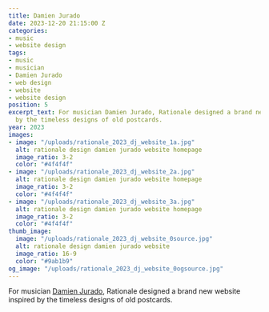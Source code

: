 ```yaml
---
title: Damien Jurado
date: 2023-12-20 21:15:00 Z
categories:
- music
- website design
tags:
- music
- musician
- Damien Jurado
- web design
- website
- website design
position: 5
excerpt_text: For musician Damien Jurado, Rationale designed a brand new website inspired
  by the timeless designs of old postcards.
year: 2023
images:
- image: "/uploads/rationale_2023_dj_website_1a.jpg"
  alt: rationale design damien jurado website homepage
  image_ratio: 3-2
  color: "#4f4f4f"
- image: "/uploads/rationale_2023_dj_website_2a.jpg"
  alt: rationale design damien jurado website homepage
  image_ratio: 3-2
  color: "#4f4f4f"
- image: "/uploads/rationale_2023_dj_website_3a.jpg"
  alt: rationale design damien jurado website homepage
  image_ratio: 3-2
  color: "#4f4f4f"
thumb_image:
  image: "/uploads/rationale_2023_dj_website_0source.jpg"
  alt: rationale design damien jurado website
  image_ratio: 16-9
  color: "#9ab1b9"
og_image: "/uploads/rationale_2023_dj_website_0ogsource.jpg"
---
```


For musician [Damien Jurado](https://damienjuradomusic.com), Rationale designed a brand new website inspired by the timeless designs of old postcards.